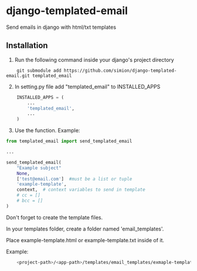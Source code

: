 django-templated-email
======================

Send emails in django with html/txt templates


## Installation
1. Run the following command inside your django's project directory

```git
    git submodule add https://github.com/simion/django-templated-email.git templated_email
```

2. In setting.py file add "templated_email" to INSTALLED_APPS

```python
    INSTALLED_APPS = (
        ...
        'templated_email',
        ...
    )
```

3. Use the function. Example:

```python
from templated_email import send_templated_email

...

send_templated_email(
    "Example subject"
    None,
    ['test@email.com']  #must be a list or tuple
    'example-template',
    context,  # context variables to send in template
    # cc = []
    # bcc = []
)
```

Don't forget to create the template files. 

In your templates folder, create a folder named 'email_templates'. 

Place example-template.html or example-template.txt inside of it. 

Example:

```bash
    <project-path>/<app-path>/templates/email_templates/exmaple-template.html
```
